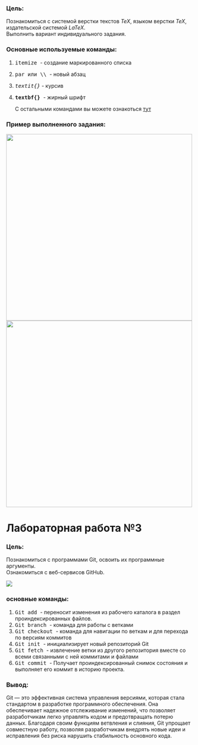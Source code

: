 ### Цель:

Познакомиться с системой верстки текстов *TeX*, языком верстки *TeX*, издательской системой *LaTeX*.  
Выполнить вариант индивидуального задания.

### Основные используемые команды:

1. <kbd> itemize </kbd> - создание маркированного списка
2. <kbd> par или \\\ </kbd> - новый абзац
3. <kbd> *textit{}*</kbd> - курсив
4. <kbd> **textbf{}** </kbd> - жирный шрифт

   С остальными командами вы можете ознакоться [тут](https://www.overleaf.com/learn/latex/Learn_LaTeX_in_30_minutes)

### Пример выполненного задания:

<img width="500" src="https://github.com/user-attachments/assets/8ea114f6-b3d3-4283-9983-1e9692a74d53">
<img width="500" src="https://github.com/user-attachments/assets/7e34d91a-8b75-4025-9a7a-330faf3c094e">


# Лабораторная работа №3

### Цель:

Познакомиться с программами Git, освоить их программные аргументы.  
Ознакомиться с веб-сервисов GitHub.

![](https://encrypted-tbn0.gstatic.com/images?q=tbn:ANd9GcSdd25hyNQOMs4Xx1Cv_A_oaT0zagfSWlXMBA&s)

### основные команды:

1. <kbd> Git add </kbd> - переносит изменения из рабочего каталога в раздел проиндексированных файлов.
2. <kbd> Git branch  </kbd> - команда для работы с ветками
3. <kbd> Git checkout  </kbd> - команда для навигации по веткам и для перехода по версиям коммитов
4. <kbd> Git init </kbd> - инициализирует новый репозиторий Git
5. <kbd> Git fetch  </kbd> - извлечение ветки из другого репозитория вместе со всеми связанными с ней коммитами и файлами
6. <kbd> Git commit </kbd> - Получает проиндексированный снимок состояния и выполняет его коммит в историю проекта.

### Вывод: 

Git — это эффективная система управления версиями, которая стала стандартом в разработке программного обеспечения. Она обеспечивает надежное отслеживание изменений, что позволяет разработчикам легко управлять кодом и предотвращать потерю данных. Благодаря своим функциям ветвления и слияния, Git упрощает совместную работу, позволяя разработчикам внедрять новые идеи и исправления без риска нарушить стабильность основного кода.
